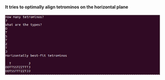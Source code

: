 #### It tries to optimally align tetrominos on the horizontal plane

<p align = "left">
  <img src="https://github.com/meteahmetyakar/Project-Tetris/blob/main/V1.0/images/V1.0.png"/> 
</p>
